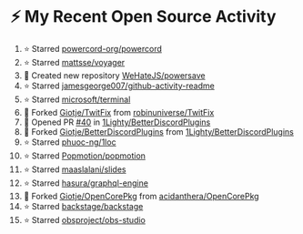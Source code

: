 # :zap: My Recent Open Source Activity
<!--RECENT_ACTIVITY:start-->
1. ⭐ Starred [powercord-org/powercord](https://github.com/powercord-org/powercord)
2. ⭐ Starred [mattsse/voyager](https://github.com/mattsse/voyager)
3. 📔 Created new repository [WeHateJS/powersave](https://github.com/WeHateJS/powersave)
4. ⭐ Starred [jamesgeorge007/github-activity-readme](https://github.com/jamesgeorge007/github-activity-readme)
5. ⭐ Starred [microsoft/terminal](https://github.com/microsoft/terminal)
6. 🔱 Forked [Giotje/TwitFix](https://github.com/Giotje/TwitFix) from [robinuniverse/TwitFix](https://github.com/robinuniverse/TwitFix)
7. 💪 Opened PR [#40](https://github.com/1Lighty/BetterDiscordPlugins/pull/40) in [1Lighty/BetterDiscordPlugins](https://github.com/1Lighty/BetterDiscordPlugins)
8. 🔱 Forked [Giotje/BetterDiscordPlugins](https://github.com/Giotje/BetterDiscordPlugins) from [1Lighty/BetterDiscordPlugins](https://github.com/1Lighty/BetterDiscordPlugins)
9. ⭐ Starred [phuoc-ng/1loc](https://github.com/phuoc-ng/1loc)
10. ⭐ Starred [Popmotion/popmotion](https://github.com/Popmotion/popmotion)
11. ⭐ Starred [maaslalani/slides](https://github.com/maaslalani/slides)
12. ⭐ Starred [hasura/graphql-engine](https://github.com/hasura/graphql-engine)
13. 🔱 Forked [Giotje/OpenCorePkg](https://github.com/Giotje/OpenCorePkg) from [acidanthera/OpenCorePkg](https://github.com/acidanthera/OpenCorePkg)
14. ⭐ Starred [backstage/backstage](https://github.com/backstage/backstage)
15. ⭐ Starred [obsproject/obs-studio](https://github.com/obsproject/obs-studio)
<!--RECENT_ACTIVITY:end-->
